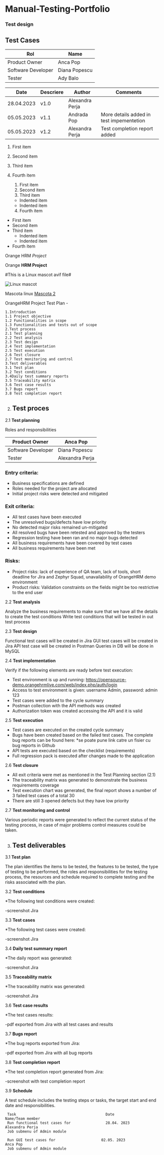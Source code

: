  # Manual-Testing-Portfolio
### Test design
<h2>Test Cases</h2>

| Rol  | Name  |
|---|---|
| Product Owner | Anca Pop |
| Software Developer| Diana Popescu|
| Tester | Ady Balo |

| Date  | Descriere | Author | Comments |
|---|---|---|---|
| 28.04.2023 | v1.0 | Alexandra Perja |
| 05.05.2023 | v1.1 | Andrada Pop | More details added in test impementetion |
| 05.05.2023 | v1.2 | Alexandra Perja | Test completion report added |

1. First item
2. Second item
3. Third item
4. Fourth item


   1. First item
   2. Second item
   3. Third item
     - Indented item
     -  Indented item
   4. Fourth item
 
 - First item
- Second item
- Third item
    - Indented item
    - Indented item
- Fourth item

Orange HRM *Project*

Orange **HRM Project**

#This is a Linux mascot avif file#


![Linux mascot](tux.avif)


Mascota linux [ Mascota 2 ](https://raw.githubusercontent.com/Ady-Balo/Proiect-Practic-Testare-Manuala/main/tux2.avif)



OrangeHRM Project
Test Plan -

    1.Introduction
    1.1 Project objective
    1.2 Functionalities in scope
    1.3 Functionalities and tests out of scope
    2.Test process 
    2.1 Test planning
    2.2 Test analysis
    2.3 Test design
    2.4 Test implementation
    2.5 Test execution
    2.6 Test closure
    2.7 Test monitoring and control 
    3.Test deliverables 
    3.1 Test plan
    3.2 Test conditions
    3.4Daily test summary reports
    3.5 Traceability matrix
    3.6 Test case results
    3.7 Bugs report
    3.8 Test completion report
                       
              
2. ## Test proces

2.1 **Test planning**
 
 Roles and responsibilities
 
  | Product Owner | Anca Pop |
  |---|---|
  | Software Developer | Diana Popescu |
  | Tester | Alexandra Perja |     
                   
                
### Entry criteria:
  - Business specifications are defined 
  - Roles needed for the project are allocated 
  - Initial project risks were detected and mitigated 

### Exit criteria:
  - All test cases have been executed 
  - The unresolved bugs/defects have low priority 
  -  No detected major risks remained un-mitigated 
  -  All resolved bugs have been retested and approved by the testers
  -  Regression testing have been ran and no major bugs detected  
  -  All business requirements have been covered by test cases 
  -  All business requirements have been met 
    
### Risks:
  -  Project risks: lack of experience of QA team, lack of tools, short deadline for Jira and Zephyr Squad, unavailability of OrangeHRM demo environment
  -  Product risks: Validation constraints on the fields might be too restrictive to the end user 
  

2.2 **Test analysis** 

Analyze the business requirements to make sure that we have all the details to create the test conditions 
Write test conditions that will be tested in out test process 

2.3 **Test design**

Functional test cases will be created in Jira 
GUI test cases will be created in Jira 
API test case will be created in Postman 
Queries in DB will be done in MySQL

2.4 **Test implementation**

Verify if the following elements are ready before test execution:
  - Test environment is up and running: https://opensource-demo.orangehrmlive.com/web/index.php/auth/login 
  - Access to test environment is given: username Admin, password: admin 123
  - Test cases were added to the cycle summary 
  - Postman collection with the API methods was created 
  - Authorization token was created accessing the API and it is valid 

2.5 **Test execution**

  - Test cases are executed on the created cycle summary 
  - Bugs have been created based on the failed test cases. The complete bug reports can be found here: *se poate pune link catre un fisier cu bug reports in Github 
  - API tests are executed based on the checklist (requirements)
  - Full regression pack is executed after changes made to the application

2.6 **Test closure**

 - All exit criteria were met as mentioned in the Test Planning section (2.1)
 - The traceability matrix was generated to demonstrate the business requirements coverage
 - Test execution chart was generated, the final report shows a number of 3 failed test cases of a total 30
 - There are still 3 opened defects but they have low priority

2.7 **Test monitoring and control**

Various periodic reports were generated to reflect the current status of the testing process, in case of major problems control measures could be taken.

3. ## Test deliverables

  3.1 **Test plan**
  
The plan identifies the items to be tested, the features to be tested, the type of testing to be performed, the roles and responsibilities for the testing process, the resources and schedule required to complete testing and the risks associated with the plan. 

  3.2 **Test conditions**
  
*The following test conditions were created:

-screenshot Jira 

  3.3 **Test cases**
  
*The following test cases were created: 

-screenshot Jira 

  3.4 **Daily test summary report**
  
*The daily report was generated: 

-screenshot Jira 

  3.5 **Traceability matrix**
  
*The traceability matrix was generated: 

-screenshot Jira

  3.6 **Test case results**
  
*The test cases results:

-pdf exported from Jira with all test cases and results

  3.7 **Bugs report**
  
*The bug reports exported from Jira:

-pdf exported from Jira with all bug reports

  3.8 **Test completion report**
  
*The test completion report generated from Jira:

-screenshot with test completion report 

   3.9  **Schedule** 
   
   A test schedule includes the testing steps or tasks, the target start and end date and responsibilities. 

     Task                                         Date                                   Name/Team member
     Run functional test cases for                28.04. 2023                            Alexandra Perja
     Job submenu of Admin module 

     Run GUI test cases for                     02.05. 2023                            Anca Pop 
     Job submenu of Admin module 






                
                
                
                
                

